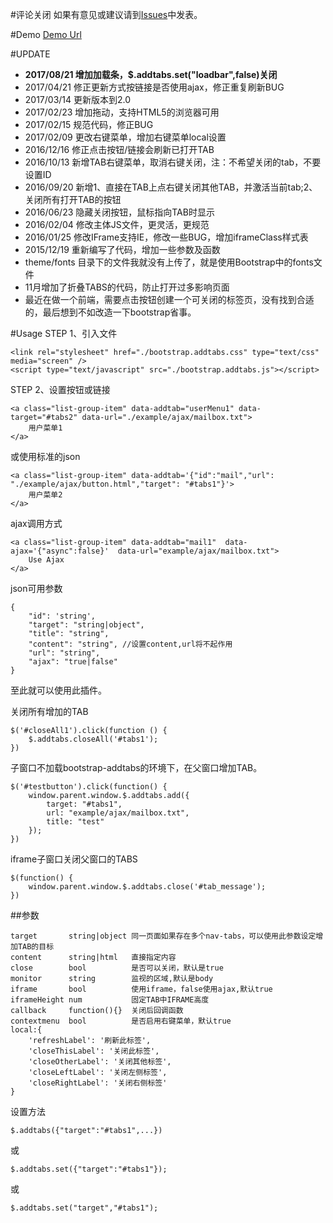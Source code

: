 #评论关闭
如果有意见或建议请到[Issues](https://git.oschina.net/hbbcs/bootStrap-addTabs/issues)中发表。

#Demo
[Demo Url](http://hbbcs.oschina.io/bootstrap-addtabs/)

#UPDATE
- **2017/08/21 增加加载条，$.addtabs.set("loadbar",false)关闭** 
- 2017/04/21 修正更新方式按链接是否使用ajax，修正重复刷新BUG
- 2017/03/14 更新版本到2.0
- 2017/02/23 增加拖动，支持HTML5的浏览器可用
- 2017/02/15 规范代码，修正BUG
- 2017/02/09 更改右键菜单，增加右键菜单local设置
- 2016/12/16 修正点击按钮/链接会刷新已打开TAB
- 2016/10/13 新增TAB右键菜单，取消右键关闭，注：不希望关闭的tab，不要设置ID
- 2016/09/20 新增1、直接在TAB上点右键关闭其他TAB，并激活当前tab;2、关闭所有打开TAB的按钮
- 2016/06/23 隐藏关闭按钮，鼠标指向TAB时显示
- 2016/02/04 修改主体JS文件，更灵活，更规范
- 2016/01/25 修改IFrame支持IE，修改一些BUG，增加iframeClass样式表
- 2015/12/19 重新编写了代码，增加一些参数及函数
- theme/fonts 目录下的文件我就没有上传了，就是使用Bootstrap中的fonts文件
- 11月增加了折叠TABS的代码，防止打开过多影响页面
- 最近在做一个前端，需要点击按钮创建一个可关闭的标签页，没有找到合适的，最后想到不如改造一下bootstrap省事。

#Usage
STEP 1、引入文件
```
<link rel="stylesheet" href="./bootstrap.addtabs.css" type="text/css" media="screen" />
<script type="text/javascript" src="./bootstrap.addtabs.js"></script>
```
STEP 2、设置按钮或链接
```
<a class="list-group-item" data-addtab="userMenu1" data-target="#tabs2" data-url="./example/ajax/mailbox.txt">
    用户菜单1
</a>
```
或使用标准的json
```
<a class="list-group-item" data-addtab='{"id":"mail","url": "./example/ajax/button.html","target": "#tabs1"}'>
    用户菜单2
</a>
```
ajax调用方式
```
<a class="list-group-item" data-addtab="mail1"  data-ajax='{"async":false}'  data-url="example/ajax/mailbox.txt">
    Use Ajax
</a>
```
json可用参数
```
{
    "id": 'string',
    "target": "string|object",
    "title": "string",
    "content": "string", //设置content,url将不起作用
    "url": "string",
    "ajax": "true|false"
}
```
至此就可以使用此插件。


关闭所有增加的TAB
```
$('#closeAll1').click(function () {
    $.addtabs.closeAll('#tabs1');
})
```
子窗口不加载bootstrap-addtabs的环境下，在父窗口增加TAB。
```
$('#testbutton').click(function() {
    window.parent.window.$.addtabs.add({
        target: "#tabs1",
        url: "example/ajax/mailbox.txt",
        title: "test"
    });
})
```
iframe子窗口关闭父窗口的TABS
```
$(function() {
    window.parent.window.$.addtabs.close('#tab_message');
})
```

##参数
```
target       string|object 同一页面如果存在多个nav-tabs，可以使用此参数设定增加TAB的目标
content      string|html   直接指定内容
close        bool          是否可以关闭，默认是true
monitor      string        监视的区域,默认是body
iframe       bool          使用iframe，false使用ajax,默认true
iframeHeight num           固定TAB中IFRAME高度
callback     function(){}  关闭后回调函数
contextmenu  bool          是否启用右键菜单，默认true
local:{
    'refreshLabel': '刷新此标签',
    'closeThisLabel': '关闭此标签',
    'closeOtherLabel': '关闭其他标签',
    'closeLeftLabel': '关闭左侧标签',
    'closeRightLabel': '关闭右侧标签'
}
```
设置方法
```
$.addtabs({"target":"#tabs1",...})
```
或
```
$.addtabs.set({"target":"#tabs1"});
```
或
```
$.addtabs.set("target","#tabs1");
```